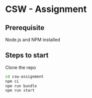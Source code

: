 # CSW - Assignment
## Prerequisite
Node.js and NPM installed
## Steps to start
Clone the repo
```sh
cd csw-assignment
npm ci
npm run bundle
npm run start
```
